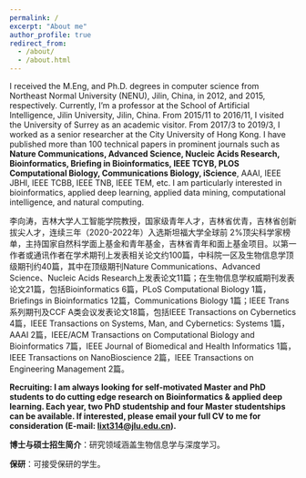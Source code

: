 ```yaml
---
permalink: /
excerpt: "About me"
author_profile: true
redirect_from: 
  - /about/
  - /about.html
---
```


I received the M.Eng, and Ph.D. degrees in computer science from Northeast Normal University (NENU), Jilin, China, in 2012, and 2015, respectively. Currently, I’m a professor at the School of Artificial Intelligence, Jilin University, Jilin, China. From 2015/11 to 2016/11, I visited the University of Surrey as an academic visitor. From 2017/3 to 2019/3, I worked as a senior researcher at the City University of Hong Kong. I have published more than 100 technical papers in prominent journals such as **Nature Communications, Advanced Science, Nucleic Acids Research, Bioinformatics, Briefing in Bioinformatics, IEEE TCYB, PLOS Computational Biology, Communications Biology, iScience**, AAAI, IEEE JBHI, IEEE TCBB, IEEE TNB, IEEE TEM, etc. I am particularly interested in bioinformatics, applied deep learning, applied data mining, computational intelligence, and natural computing. 


李向涛，吉林大学人工智能学院教授，国家级青年人才，吉林省优青，吉林省创新拔尖人才，连续三年（2020-2022年）入选斯坦福大学全球前 2%顶尖科学家榜单，主持国家自然科学面上基金和青年基金，吉林省青年和面上基金项目。以第一作者或通讯作者在学术期刊上发表相关论文约100篇，中科院一区及生物信息学顶级期刊约40篇，其中在顶级期刊Nature Communications、Advanced Science、Nucleic Acids Research上发表论文11篇；在生物信息学权威期刊发表论文21篇，包括Bioinformatics 6篇，PLoS Computational Biology 1篇，Briefings in Bioinformatics 12篇，Communications Biology 1篇；IEEE Trans系列期刊及CCF A类会议发表论文18篇，包括IEEE Transactions on Cybernetics 4篇，IEEE Transactions on Systems, Man, and Cybernetics: Systems 1篇，AAAI 2篇，IEEE/ACM Transactions on Computational Biology and Bioinformatics 7篇，IEEE Journal of Biomedical and Health Informatics 1篇，IEEE Transactions on NanoBioscience 2篇，IEEE Transactions on Engineering Management 2篇。


**Recruiting: I am always looking for self-motivated Master and PhD students to do cutting edge research on Bioinformatics & applied deep learning. Each year, two PhD studentship and four Master studentships can be available. If interested, please email your full CV to me for consideration (E-mail: lixt314@jlu.edu.cn).**


**博士与硕士招生简介**：研究领域涵盖生物信息学与深度学习。

**保研**：可接受保研的学生。

<script type="text/javascript" src="//rf.revolvermaps.com/0/0/8.js?i=5krueszsjxy&amp;m=2&amp;c=ff0000&amp;cr1=ffffff&amp;f=arial&amp;l=33" async="async"></script>
